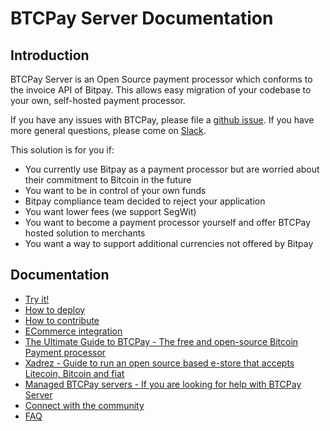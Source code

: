 # BTCPay Server Documentation

## Introduction

BTCPay Server is an Open Source payment processor which conforms to the invoice API of Bitpay.
This allows easy migration of your codebase to your own, self-hosted payment processor.

If you have any issues with BTCPay, please file a [github issue](https://github.com/btcpayserver/btcpayserver-doc/issues).
If you have more general questions, please come on [Slack](http://52.191.212.129:3000/).

This solution is for you if:

* You currently use Bitpay as a payment processor but are worried about their commitment to Bitcoin in the future
* You want to be in control of your own funds
* Bitpay compliance team decided to reject your application
* You want lower fees (we support SegWit)
* You want to become a payment processor yourself and offer BTCPay hosted solution to merchants
* You want a way to support additional currencies not offered by Bitpay

## Documentation

* [Try it!](Getting-Started.md)
* [How to deploy](Deployment.md)
* [How to contribute](Local-Development.md)
* [ECommerce integration](Integration.md)
* [The Ultimate Guide to BTCPay - The free and open-source Bitcoin Payment processor](https://www.reddit.com/comments/8f1eqf)
* [Xadrez - Guide to run an open source based e-store that accepts Litecoin, Bitcoin and fiat](Xadrez.md)
* [Managed BTCPay servers - If you are looking for help with BTCPay Server](Managed.md)
* [Connect with the community](Community.md)
* [FAQ](FAQ.md)
